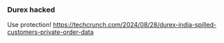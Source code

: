 ### Durex hacked
Use protection!
https://techcrunch.com/2024/08/28/durex-india-spilled-customers-private-order-data
